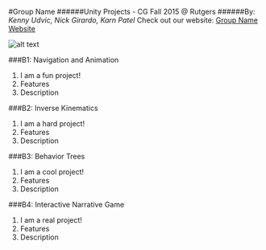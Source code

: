 #Group Name
######Unity Projects - CG Fall 2015 @ Rutgers
######By: *Kenny Udvic, Nick Girardo, Karn Patel*
Check out our website: [Group Name Website](http://team5graphics.blogspot.com/ "Our Page")

![alt text](teamLogo.png)

###B1: Navigation and Animation
1. I am a fun project!
2. Features
3. Description

###B2: Inverse Kinematics
1. I am a hard project!
2. Features
3. Description

###B3: Behavior Trees
1. I am a cool project!
2. Features
3. Description

###B4: Interactive Narrative Game
1. I am a real project!
2. Features
3. Description
